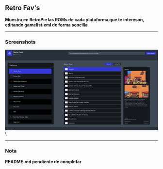 ## Retro Fav's
**Muestra en RetroPie las ROMs de cada plataforma que te interesan, editando gamelist.xml de forma sencilla**

---

### Screenshots
![Image](/docs/img/retrofav.png?)\ 

---

### Nota
**README.md pendiente de completar**